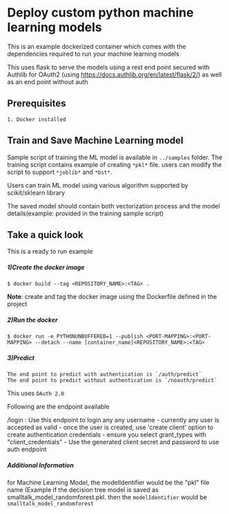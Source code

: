# Deploy custom python machine learning models

This is an example dockerized container which comes with the dependencies required to run your machine learning models

This uses flask to serve the models using a rest end point secured with Authlib for OAuth2 (using https://docs.authlib.org/en/latest/flask/2/) as well as an end point without auth

## Prerequisites
    1. Docker installed

## Train and Save Machine Learning model

Sample script of training the ML model is available in `../samples` folder. The training script contains example of creating `*pkl*` file. 
users can modify the script to support `*joblib*` and `*bst*`.

Users can train ML model using various algorithm supported by scikit/sklearn library

The saved model should contain both vectorization process and the model details(example: provided in the training sample script)

## Take a quick look
This is a ready to run example 

##### 1)Create the docker image
    $ docker build --tag <REPOSITORY_NAME>:<TAG> .
<b>Note</b>: create and tag the docker image using the Dockerfile defined in the project

##### 2)Run the docker
    $ docker run -e PYTHONUNBUFFERED=1 --publish <PORT-MAPPING>:<PORT-MAPPING> --detach --name [container_name]<REPOSITORY_NAME>:<TAG>
   
##### 3)Predict
    The end point to predict with authentication is `/auth/predict`
    The end point to predict without authentication is `/noauth/predict`
    
This uses `OAuth 2.0 `

Following are the endpoint available

/login : Use this endpoint to login any any username - currently any user is accepted as valid - once the user is created, use 'create client' option to create authentication credentials - ensure you select grant_types with "client_credentials" - Use the generated client secret and password to use auth endpoint

##### Additional Information
for Machine Learning Model, the modelIdentifier would be the "pkl" file name
(Example if the decision tree model is saved as smalltalk_model_randomforest.pkl. then the `modelIdentifier` would be `smalltalk_model_randomforest`


